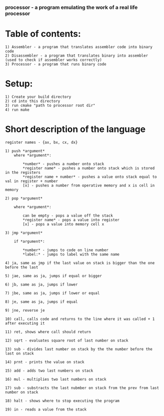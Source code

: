 ### processor - a program emulating the work of a real life processor

# Table of contents:

    1) Assembler - a program that translates assembler code into binary code
    2) Disassembler - a program that translates binary into assembler (used to check if assembler works correctly)
    3) Processor - a program that runs binary code

# Setup:

    1) Create your build directory 
    2) cd into this directory
    3) run cmake "path to processor root dir"
    4) run make

# Short description of the language

    register names - {ax, bx, cx, dx}

    1) push *argument*
        where *argument*:
            
            *number* - pushes a number onto stack
            *register name* - pushes a number onto stack which is stored in the registers
            *register name + number* - pushes a value onto stack equal to val in register + number
            [x] - pushes a number from operative memory and x is cell in memory

    2) pop *argument*

        where *argument*:
            
            can be empty - pops a value off the stack
            *register name* - pops a value into register
            [x] - pops a value into memory cell x

    3) jmp *argument*

        if *argument*:

            *number* - jumps to code on line number
            *label:* - jumps to label with the same name

    4) ja, same as jmp if the last value on stack is bigger than the one before the last
    
    5) jae, same as ja, jumps if equal or bigger

    6) jb, same as ja, jumps if lower

    7) jbe, same as ja, jumps if lower or equal

    8) je, same as ja, jumps if equal

    9) jne, reverse je

    10) call, calls code and returns to the line where it was called + 1 after executing it

    11) ret, shows where call should return

    12) sqrt - evaluates square root of last number on stack

    13) sub - divides last number on stack by the the number before the last on stack

    14) prnt - prints the value on stack

    15) add - adds two last numbers on stack

    16) mul - multiplies two last numbers on stack

    17) sub - substracts the last nubmber on stack from the prev from last number on stack

    18) halt - shows where to stop executing the program

    19) in - reads a value from the stack
            
                
